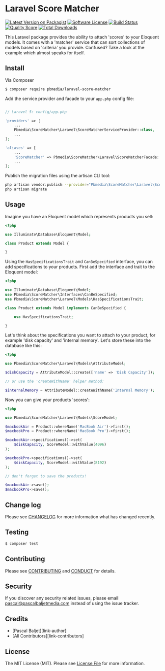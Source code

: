 # Laravel Score Matcher

[![Latest Version on Packagist](https://img.shields.io/packagist/v/pbmedia/laravel-score-matcher.svg?style=flat-square)](https://packagist.org/packages/pbmedia/laravel-score-matcher)
[![Software License](https://img.shields.io/badge/license-MIT-brightgreen.svg?style=flat-square)](LICENSE.md)
[![Build Status](https://img.shields.io/travis/pascalbaljetmedia/laravel-score-matcher/master.svg?style=flat-square)](https://travis-ci.org/pascalbaljetmedia/laravel-score-matcher)
[![Quality Score](https://img.shields.io/scrutinizer/g/pascalbaljetmedia/laravel-score-matcher.svg?style=flat-square)](https://scrutinizer-ci.com/g/pascalbaljetmedia/laravel-score-matcher)
[![Total Downloads](https://img.shields.io/packagist/dt/pbmedia/laravel-score-matcher.svg?style=flat-square)](https://packagist.org/packages/pbmedia/laravel-score-matcher)

This Laravel package provides the ability to attach 'scores' to your Eloquent models. It comes with a 'matcher' service that can sort collections of models based on 'criteria' you provide. Confused? Take a look at the example which almost speaks for itself.

## Install

Via Composer

``` bash
$ composer require pbmedia/laravel-score-matcher
```

Add the service provider and facade to your ```app.php``` config file:

``` php

// Laravel 5: config/app.php

'providers' => [
    ...
    Pbmedia\ScoreMatcher\Laravel\ScoreMatcherServiceProvider::class,
    ...
];

'aliases' => [
    ...
    'ScoreMatcher' => Pbmedia\ScoreMatcher\Laravel\ScoreMatcherFacade::class
    ...
];
```

Publish the migration files using the artisan CLI tool:

``` bash
php artisan vendor:publish --provider="Pbmedia\ScoreMatcher\Laravel\ScoreMatcherServiceProvider"
php artisan migrate
```

## Usage

Imagine you have an Eloquent model which represents products you sell:

``` php
<?php

use Illuminate\Database\Eloquent\Model;

class Product extends Model {

}
```

Using the ```HasSpecificationsTrait``` and ```CanBeSpecified``` interface, you can add specifications to your products. First add the interface and trait to the Eloquent model:

``` php
<?php

use Illuminate\Database\Eloquent\Model;
use Pbmedia\ScoreMatcher\Interfaces\CanBeSpecified;
use Pbmedia\ScoreMatcher\Laravel\Models\HasSpecificationsTrait;

class Product extends Model implements CanBeSpecified {

    use HasSpecificationsTrait;

}
```

Let's think about the specifications you want to attach to your product, for example 'disk capacity' and 'internal memory'. Let's store these into the database like this:

``` php
<?php

use Pbmedia\ScoreMatcher\Laravel\Models\AttributeModel;

$diskCapacity = AttributeModel::create(['name' => 'Disk Capacity']);

// or use the 'createWithName' helper method:

$internalMemory = AttributeModel::createWithName('Internal Memory');
```

Now you can give your products 'scores':

``` php
<?php

use Pbmedia\ScoreMatcher\Laravel\Models\ScoreModel;

$macbookAir = Product::whereName('MacBook Air')->first();
$macbookPro = Product::whereName('MacBook Pro')->first();

$macbookAir->specifications()->set(
    $diskCapacity, ScoreModel::withValue(4096)
);

$macbookPro->specifications()->set(
    $diskCapacity, ScoreModel::withValue(8192)
);

// don't forget to save the products!

$macbookAir->save();
$macbookPro->save();
```

## Change log

Please see [CHANGELOG](CHANGELOG.md) for more information what has changed recently.

## Testing

``` bash
$ composer test
```

## Contributing

Please see [CONTRIBUTING](CONTRIBUTING.md) and [CONDUCT](CONDUCT.md) for details.

## Security

If you discover any security related issues, please email pascal@pascalbaljetmedia.com instead of using the issue tracker.

## Credits

- [Pascal Baljet][link-author]
- [All Contributors][link-contributors]

## License

The MIT License (MIT). Please see [License File](LICENSE.md) for more information.